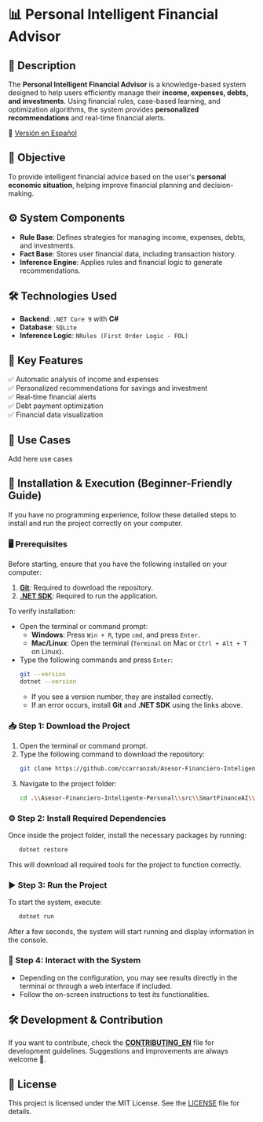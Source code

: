 # 📊 Personal Intelligent Financial Advisor

## 📌 Description
The **Personal Intelligent Financial Advisor** is a knowledge-based system designed to help users efficiently manage their **income, expenses, debts, and investments**. Using financial rules, case-based learning, and optimization algorithms, the system provides **personalized recommendations** and real-time financial alerts.

📄 [Versión en Español](README.md)

## 🎯 Objective
To provide intelligent financial advice based on the user's **personal economic situation**, helping improve financial planning and decision-making.

## ⚙️ System Components
- **Rule Base**: Defines strategies for managing income, expenses, debts, and investments.
- **Fact Base**: Stores user financial data, including transaction history.
- **Inference Engine**: Applies rules and financial logic to generate recommendations.

## 🛠️ Technologies Used
- **Backend**: `.NET Core 9` with **C#**
- **Database**: `SQLite`
- **Inference Logic**: `NRules (First Order Logic - FOL)`

## 🚀 Key Features
✅ Automatic analysis of income and expenses  
✅ Personalized recommendations for savings and investment  
✅ Real-time financial alerts  
✅ Debt payment optimization  
✅ Financial data visualization  

## 📌 Use Cases
Add here use cases

## 📂 Installation & Execution (Beginner-Friendly Guide)
If you have no programming experience, follow these detailed steps to install and run the project correctly on your computer.

### 🖥️ Prerequisites
Before starting, ensure that you have the following installed on your computer:
1. [**Git**](https://git-scm.com/downloads): Required to download the repository.
2. [**.NET SDK**](https://dotnet.microsoft.com/en-us/download): Required to run the application.

To verify installation:
- Open the terminal or command prompt:
  - **Windows**: Press `Win + R`, type `cmd`, and press `Enter`.
  - **Mac/Linux**: Open the terminal (`Terminal` on Mac or `Ctrl + Alt + T` on Linux).
- Type the following commands and press `Enter`:
  ```bash
  git --version
  dotnet --version
  ```
  - If you see a version number, they are installed correctly.
  - If an error occurs, install **Git** and **.NET SDK** using the links above.

### 📥 Step 1: Download the Project
1. Open the terminal or command prompt.
2. Type the following command to download the repository:
   ```bash
   git clone https://github.com/ccarranzah/Asesor-Financiero-Inteligente-Personal.git
   ```
3. Navigate to the project folder:
   ```bash
   cd .\\Asesor-Financiero-Inteligente-Personal\\src\\SmartFinanceAI\\SmartFinanceAI.App
   ```

### ⚙️ Step 2: Install Required Dependencies
Once inside the project folder, install the necessary packages by running:
```bash
   dotnet restore
```
This will download all required tools for the project to function correctly.

### ▶️ Step 3: Run the Project
To start the system, execute:
```bash
   dotnet run
```
After a few seconds, the system will start running and display information in the console.

### 🔄 Step 4: Interact with the System
- Depending on the configuration, you may see results directly in the terminal or through a web interface if included.
- Follow the on-screen instructions to test its functionalities.

## 🛠️ Development & Contribution
If you want to contribute, check the **[CONTRIBUTING_EN](CONTRIBUTING_EN.md)** file for development guidelines. Suggestions and improvements are always welcome 🚀.

## 📄 License
This project is licensed under the MIT License. See the [LICENSE](LICENSE) file for details.
